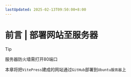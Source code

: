 ```yaml
---
lastUpdated: 2025-02-13T09:50:00+8:00
---
```


# 前言 | 部署网站至服务器

> [!TIP]
> 服务器防火墙需打开80端口

本章将把```VitePress```建成的网站通过```GitHub```部署到```Ubuntu服务器```上
